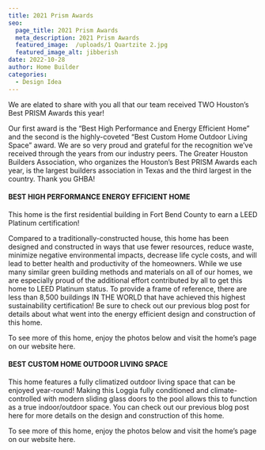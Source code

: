 ```yaml
---
title: 2021 Prism Awards
seo:
  page_title: 2021 Prism Awards
  meta_description: 2021 Prism Awards
  featured_image:  /uploads/1 Quartzite 2.jpg
  featured_image_alt: jibberish
date: 2022-10-28
author: Home Builder
categories:
  - Design Idea
---
```


We are elated to share with you all that our team received TWO Houston’s Best PRISM Awards this year!

Our first award is the “Best High Performance and Energy Efficient Home” and the second is the highly-coveted “Best Custom Home Outdoor Living Space” award. We are so very proud and grateful for the recognition we’ve received through the years from our industry peers. The Greater Houston Builders Association, who organizes the Houston’s Best PRISM Awards each year, is the largest builders association in Texas and the third largest in the country. Thank you GHBA!

#### BEST HIGH PERFORMANCE ENERGY EFFICIENT HOME

This home is the first residential building in Fort Bend County to earn a LEED Platinum certification!

Compared to a traditionally-constructed house, this home has been designed and constructed in ways that use fewer resources, reduce waste, minimize negative environmental impacts, decrease life cycle costs, and will lead to better health and productivity of the homeowners. While we use many similar green building methods and materials on all of our homes, we are especially proud of the additional effort contributed by all to get this home to LEED Platinum status. To provide a frame of reference, there are less than 8,500 buildings IN THE WORLD that have achieved this highest sustainability certification! Be sure to check out our previous blog post for details about what went into the energy efficient design and construction of this home.

To see more of this home, enjoy the photos below and visit the home’s page on our website here.

#### BEST CUSTOM HOME OUTDOOR LIVING SPACE

This home features a fully climatized outdoor living space that can be enjoyed year-round! Making this Loggia fully conditioned and climate-controlled with modern sliding glass doors to the pool allows this to function as a true indoor/outdoor space. You can check out our previous blog post here for more details on the design and construction of this home.

To see more of this home, enjoy the photos below and visit the home’s page on our website here.